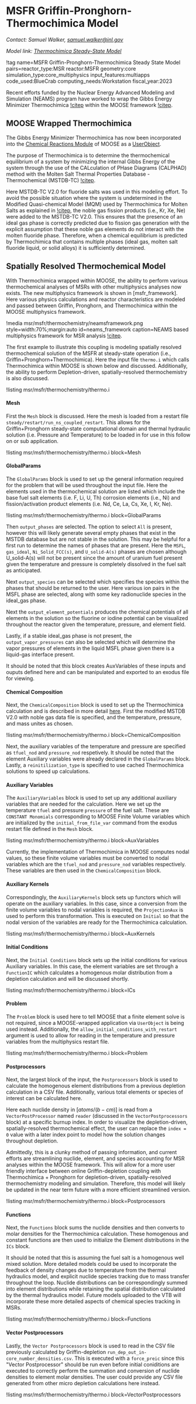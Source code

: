 # MSFR Griffin-Pronghorn-Thermochimica Model

*Contact: Samuel Walker, samuel.walker@inl.gov*

*Model link: [Thermochimica Steady-State Model](https://github.com/idaholab/virtual_test_bed/tree/devel/msr/msfr/thermochemistry)*

!tag name=MSFR Griffin-Pronghorn-Thermochimica Steady State Model pairs=reactor_type:MSR
                       reactor:MSFR
                       geometry:core
                       simulation_type:core_multiphysics
                       input_features:multiapps
                       code_used:BlueCrab
                       computing_needs:Workstation
                       fiscal_year:2023

Recent efforts funded by the Nuclear Energy Advanced Modeling and Simulation (NEAMS) program have worked to wrap the Gibbs Energy Minimizer Thermochimica [!citep](Thermochimica) within the MOOSE framework [!citep](FrameworkM3).

## MOOSE Wrapped Thermochimica

The Gibbs Energy Minimizer Thermochimica has now been incorporated into the [Chemical Reactions Module](https://mooseframework.inl.gov/modules/chemical_reactions/index.html) of MOOSE as a [UserObject](https://mooseframework.inl.gov/source/userobjects/ThermochimicaNodalData.html).

The purpose of Thermochimica is to determine the thermochemical equilibrium of a system by minimizing the internal Gibbs Energy of the system through the use of the CALculation of PHase Diagrams (CALPHAD) method with the Molten Salt Thermal Properties Database - Thermochemical (MSTDB-TC) [!citep](MSTDB).

Here MSTDB-TC V2.0 for fluoride salts was used in this modeling effort. To avoid the possible situation where the system is undetermined in the Modified Quasi-chemical Model (MQM) used by Thermochimica for Molten Salts as explained in [!citep](ChemPotInterp), the noble gas fission products (i.e., Kr, Xe, Ne) were added to the MSTDB-TC V2.0. This ensures that the presence of an ideal gas phase is correctly predicted due to fission gas generation with the explicit assumption that these noble gas elements do not interact with the molten fluoride phase. Therefore, when a chemical equilibrium is predicted by Thermochimica that contains multiple phases (ideal gas, molten salt fluoride liquid, or solid alloys) it is sufficiently determined.

## Spatially Resolved Thermochemical Model

With Thermochimica wrapped within MOOSE, the ability to perform various thermochemical analyses of MSRs with other multiphysics analyses now exists. The new multiphysics framework is shown in [msfr_framework]. Here various physics calculations and reactor characteristics are modeled and passed between Griffin, Pronghorn, and Thermochimica within the MOOSE multiphysics framework.

!media msr/msfr/thermochemistry/neamsframework.png
       style=width:70%;margin:auto
       id=neams_framework
       caption=NEAMS based multiphysics framework for MSR analysis [!citep](FrameworkM3).


The first example to illustrate this coupling is modeling spatially resolved thermochemical solution of the MSFR at steady-state operation (i.e., Griffin+Pronghorn+Thermochimica). Here the input file `thermo.i` which calls Thermochimica within MOOSE is shown below and discussed. Additionally, the ability to perform Depletion-driven, spatially-resolved thermochemistry is also discussed.

!listing msr/msfr/thermochemistry/thermo.i

#### Mesh

First the `Mesh` block is discussed. Here the mesh is loaded from a restart file `steady/restart/run_ns_coupled_restart`. This allows for the Griffin+Pronghorn steady-state computational domain and thermal hydraulic solution (i.e. Pressure and Temperature) to be loaded in for use in this follow on or sub application.

!listing msr/msfr/thermochemistry/thermo.i block=Mesh

#### GlobalParams

The `GlobalParams` block is used to set up the general information required for the problem that will be used throughout the input file. Here the elements used in the thermochemical solution are listed which include the base fuel salt elements (i.e. F, Li, U, Th) corrosion elements (i.e., Ni) and fission/activation product elements (i.e. Nd, Ce, La, Cs, Xe, I, Kr, Ne).

!listing msr/msfr/thermochemistry/thermo.i block=GlobalParams

Then `output_phases` are selected. The option to select `All` is present, however this will likely generate several empty phases that exist in the MSTDB database but are not stable in the solution. This may be helpful for a first run to determine the names of phases that are present. Here the `MSFL`, `gas_ideal`, `Ni_Solid_FCC(s)`, and `U_solid-A(s)` phases are chosen although U_solid-A(s) will not be present since the amount of uranium fuel present given the temperature and pressure is completely dissolved in the fuel salt as anticipated.

Next `output_species` can be selected which specifies the species within the phases that should be returned to the user. Here various ion pairs in the MSFL phase are selected, along with some key radionuclide species in the ideal_gas phase.

Next the `output_element_potentials` produces the chemical potentials of all elements in the solution so the fluorine or iodine potential can be visualized throughout the reactor given the temperature, pressure, and element field.

Lastly, if a stable ideal_gas phase is not present, the `output_vapor_pressures` can also be selected which will determine the vapor pressures of elements in the liquid MSFL phase given there is a liquid-gas interface present.

It should be noted that this block creates AuxVariables of these inputs and ouputs defined here and can be manipulated and exported to an exodus file for viewing.

#### Chemical Composition

Next, the `ChemicalComposition` block is used to set up the Thermochimica calculation and is described in more detail [here](https://mooseframework.inl.gov/source/actions/ChemicalCompositionAction.html). First the modified MSTDB V2.0 with noble gas data file is specified, and the temperature, pressure, and mass unites as chosen.

!listing msr/msfr/thermochemistry/thermo.i block=ChemicalComposition

Next, the auxiliary variables of the temperature and pressure are specified as `tfuel_nod` and `pressure_nod` respetively. It should be noted that the element Auxiliary variables were already declared in the `GlobalParams` block. Lastly, a `reinitilization_type` is specified to use cached Thermochimica solutions to speed up calculations.

#### Auxiliary Variables

The `AuxiliaryVariables` block is used to set up any additional auxiliary variables that are needed for the calculation. Here we set up the temperature `tfuel` and pressure `pressure` of the fuel salt. These are `CONSTANT Monomials` corresponding to MOOSE Finite Volume variables which are initialized by the `initial_from_file_var` command from the exodus restart file defined in the `Mesh` block.

!listing msr/msfr/thermochemistry/thermo.i block=AuxVariables

Currently, the implementation of Thermochimica in MOOSE computes nodal values, so these finite volume variables must be converted to nodal variables which are the `tfuel_nod` and `pressure_nod` variables respectively. These variables are then used in the `ChemicalComposition` block.

#### Auxiliary Kernels

Correspondingly, the `AuxiliaryKernels` block sets up functors which will operate on the auxiliary variables. In this case, since a conversion from the finite volume variables to nodal variables is required, the `ProjectionAux` is used to perform this transformation. This is executed on `Initial` so that the nodal version of the variables are ready for the Thermochimica calculation.

!listing msr/msfr/thermochemistry/thermo.i block=AuxKernels

#### Initial Conditions

Next, the `Initial Conditions` block sets up the initial conditions for various Auxiliary variables. In this case, the element variables are set through a `FunctionIC` which calculates a homogenous molar distribution from a depletion calculation and will be discussed shortly.

!listing msr/msfr/thermochemistry/thermo.i block=ICs

#### Problem

The `Problem` block is used here to tell MOOSE that a finite element solve is not required, since a MOOSE-wrapped application via `UserObject` is being used instead. Additionally, the `allow_initial_conditions_with_restart` argument is used to allow for reading in the temperature and pressure variables from the multiphysics restart file.

!listing msr/msfr/thermochemistry/thermo.i block=Problem

#### Postprocessors

Next, the largest block of the input, the `Postprocessors` block is used to calculate the homogenous element distributions from a previous depletion calculation in a CSV file. Additionally, various total elements or species of interest can be calculated here.

Here each nuclide density in $[atoms/(b-cm)]$ is read from a `VectorPostProcessor` named `reader` (discussed in the `VectorPostprocessors` block) at a specific burnup index. In order to visualize the depletion-driven, spatially-resolved thermochemical effect, the user can replace the `index = 0` value with a later index point to model how the solution changes throughout depletion.

Admittedly, this is a clunky method of passing information, and current efforts are streamlining nuclide, element, and species accounting for MSR analyses within the MOOSE framework. This will allow for a more user friendly interface between online Griffin-depletion coupling with Thermochimica + Pronghorn for depletion-driven, spatially-resolved thermochemistry modeling and simulation. Therefore, this model will likely be updated in the near term future with a more efficient streamlined version.

!listing msr/msfr/thermochemistry/thermo.i block=Postprocessors

#### Functions

Next, the `Functions` block sums the nuclide densities and then converts to molar densities for the Thermochimica calculation. These homogenous and constant functions are then used to initialize the Element distributions in the `ICs` block.

It should be noted that this is assuming the fuel salt is a homogenous well mixed solution. More detailed models could be used to incorporate the feedback of density changes due to temperature from the thermal hydraulics model, and explicit nuclide species tracking due to mass transfer throughout the loop. Nuclide distributions can be correspondingly summed into element distributions while retaining the spatial distribution calculated by the thermal hydraulics model. Future models uploaded to the VTB will incorporate these more detailed aspects of chemical species tracking in MSRs.

!listing msr/msfr/thermochemistry/thermo.i block=Functions

#### Vector Postprocessors

Lastly, the `Vector Postprocessors` block is used to read in the CSV file previously calculated by Griffin-depletion `run_dep_out_in-core_number_densities.csv`. This is executed with a `force_preic` since this "Vector Postprocessor" should be run even before initial coniditions are executed to correctly perform the summation and conversion of nuclide densities to element molar densities. The user could provide any CSV file generated from other micro depletion calculations here instead.

!listing msr/msfr/thermochemistry/thermo.i block=VectorPostprocessors

